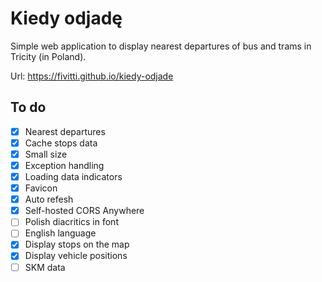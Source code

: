 # Kiedy odjadę

Simple web application to display nearest departures of bus and trams in Tricity (in Poland).

Url: https://fivitti.github.io/kiedy-odjade

## To do

- [x] Nearest departures
- [x] Cache stops data
- [x] Small size
- [x] Exception handling
- [x] Loading data indicators
- [x] Favicon
- [x] Auto refesh
- [x] Self-hosted CORS Anywhere
- [ ] Polish diacritics in font
- [ ] English language
- [x] Display stops on the map
- [x] Display vehicle positions
- [ ] SKM data
